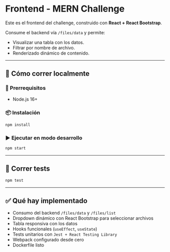 # Frontend - MERN Challenge

Este es el frontend del challenge, construido con **React + React Bootstrap**.

Consume el backend vía `/files/data` y permite:

- Visualizar una tabla con los datos.
- Filtrar por nombre de archivo.
- Renderizado dinámico de contenido.

---

## 🚀 Cómo correr localmente

### 🧱 Prerrequisitos

- Node.js 16+

### 📦 Instalación

```bash
npm install
```

### ▶️ Ejecutar en modo desarrollo

```bash
npm start
```

---

## 🧪 Correr tests

```bash
npm test
```

---

## ✅ Qué hay implementado

- Consumo del backend `/files/data` y `/files/list`
- Dropdown dinámico con React Bootstrap para seleccionar archivos
- Tabla responsiva con los datos
- Hooks funcionales (`useEffect`, `useState`)
- Tests unitarios con `Jest + React Testing Library`
- Webpack configurado desde cero
- Dockerfile listo
